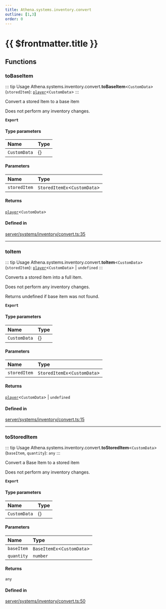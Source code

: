 ```yaml
---
title: Athena.systems.inventory.convert
outline: [1,3]
order: 0
---
```


# {{ $frontmatter.title }}


## Functions

### toBaseItem

::: tip Usage
Athena.systems.inventory.convert.**toBaseItem**<`CustomData`\>(`storedItem`): [`player`](server_config.md#player)<`CustomData`\>
:::

Convert a stored Item to a base item

Does not perform any inventory changes.

**`Export`**

#### Type parameters

| Name | Type |
| :------ | :------ |
| `CustomData` | {} |

#### Parameters

| Name | Type |
| :------ | :------ |
| `storedItem` | `StoredItemEx`<`CustomData`\> |

#### Returns

[`player`](server_config.md#player)<`CustomData`\>

#### Defined in

[server/systems/inventory/convert.ts:35](https://github.com/Stuyk/altv-athena/blob/ed495cc/src/core/server/systems/inventory/convert.ts#L35)

___

### toItem

::: tip Usage
Athena.systems.inventory.convert.**toItem**<`CustomData`\>(`storedItem`): [`player`](server_config.md#player)<`CustomData`\> \| `undefined`
:::

Converts a stored item into a full item.

Does not perform any inventory changes.

Returns undefined if base item was not found.

**`Export`**

#### Type parameters

| Name | Type |
| :------ | :------ |
| `CustomData` | {} |

#### Parameters

| Name | Type |
| :------ | :------ |
| `storedItem` | `StoredItemEx`<`CustomData`\> |

#### Returns

[`player`](server_config.md#player)<`CustomData`\> \| `undefined`

#### Defined in

[server/systems/inventory/convert.ts:15](https://github.com/Stuyk/altv-athena/blob/ed495cc/src/core/server/systems/inventory/convert.ts#L15)

___

### toStoredItem

::: tip Usage
Athena.systems.inventory.convert.**toStoredItem**<`CustomData`\>(`baseItem`, `quantity`): `any`
:::

Convert a Base Item to a stored item

Does not perform any inventory changes.

**`Export`**

#### Type parameters

| Name | Type |
| :------ | :------ |
| `CustomData` | {} |

#### Parameters

| Name | Type |
| :------ | :------ |
| `baseItem` | `BaseItemEx`<`CustomData`\> |
| `quantity` | `number` |

#### Returns

`any`

#### Defined in

[server/systems/inventory/convert.ts:50](https://github.com/Stuyk/altv-athena/blob/ed495cc/src/core/server/systems/inventory/convert.ts#L50)

